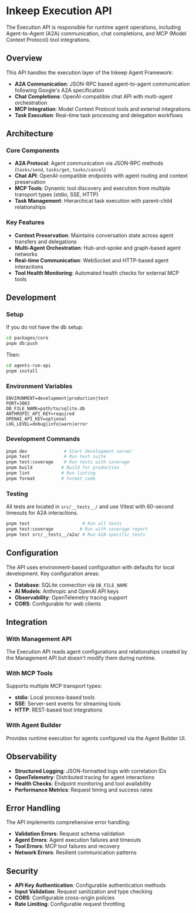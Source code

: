 # Inkeep Execution API

The Execution API is responsible for runtime agent operations, including Agent-to-Agent (A2A) communication, chat completions, and MCP (Model Context Protocol) tool integrations.

## Overview

This API handles the execution layer of the Inkeep Agent Framework:
- **A2A Communication**: JSON-RPC based agent-to-agent communication following Google's A2A specification
- **Chat Completions**: OpenAI-compatible chat API with multi-agent orchestration
- **MCP Integration**: Model Context Protocol tools and external integrations
- **Task Execution**: Real-time task processing and delegation workflows

## Architecture

### Core Components

- **A2A Protocol**: Agent communication via JSON-RPC methods (`tasks/send`, `tasks/get`, `tasks/cancel`)
- **Chat API**: OpenAI-compatible endpoints with agent routing and context preservation
- **MCP Tools**: Dynamic tool discovery and execution from multiple transport types (stdio, SSE, HTTP)
- **Task Management**: Hierarchical task execution with parent-child relationships

### Key Features

- **Context Preservation**: Maintains conversation state across agent transfers and delegations
- **Multi-Agent Orchestration**: Hub-and-spoke and graph-based agent networks
- **Real-time Communication**: WebSocket and HTTP-based agent interactions
- **Tool Health Monitoring**: Automated health checks for external MCP tools

## Development

### Setup
If you do not have the db setup:
```bash 
cd packages/core
pnpm db:push
```

Then:
```bash
cd agents-run-api
pnpm install
```


### Environment Variables
```env
ENVIRONMENT=development|production|test
PORT=3003
DB_FILE_NAME=path/to/sqlite.db
ANTHROPIC_API_KEY=required
OPENAI_API_KEY=optional
LOG_LEVEL=debug|info|warn|error
```

### Development Commands
```bash
pnpm dev              # Start development server
pnpm test             # Run test suite
pnpm test:coverage    # Run tests with coverage
pnpm build           # Build for production
pnpm lint            # Run linting
pnpm format          # Format code
```

### Testing
All tests are located in `src/__tests__/` and use Vitest with 60-second timeouts for A2A interactions.

```bash
pnpm test                    # Run all tests
pnpm test:coverage          # Run with coverage report
pnpm test src/__tests__/a2a/ # Run A2A-specific tests
```

## Configuration

The API uses environment-based configuration with defaults for local development. Key configuration areas:

- **Database**: SQLite connection via `DB_FILE_NAME`
- **AI Models**: Anthropic and OpenAI API keys
- **Observability**: OpenTelemetry tracing support
- **CORS**: Configurable for web clients

## Integration

### With Management API
The Execution API reads agent configurations and relationships created by the Management API but doesn't modify them during runtime.

### With MCP Tools
Supports multiple MCP transport types:
- **stdio**: Local process-based tools  
- **SSE**: Server-sent events for streaming tools
- **HTTP**: REST-based tool integrations

### With Agent Builder
Provides runtime execution for agents configured via the Agent Builder UI.

## Observability

- **Structured Logging**: JSON-formatted logs with correlation IDs
- **OpenTelemetry**: Distributed tracing for agent interactions
- **Health Checks**: Endpoint monitoring and tool availability
- **Performance Metrics**: Request timing and success rates

## Error Handling

The API implements comprehensive error handling:
- **Validation Errors**: Request schema validation
- **Agent Errors**: Agent execution failures and timeouts
- **Tool Errors**: MCP tool failures and recovery
- **Network Errors**: Resilient communication patterns

## Security

- **API Key Authentication**: Configurable authentication methods
- **Input Validation**: Request sanitization and type checking  
- **CORS**: Configurable cross-origin policies
- **Rate Limiting**: Configurable request throttling